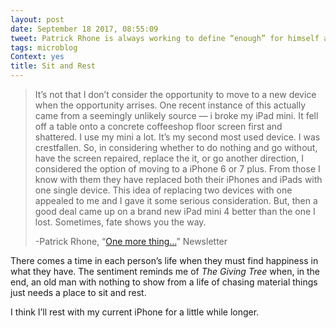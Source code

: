 ```yaml
---
layout: post
date: September 18 2017, 08:55:09
tweet: Patrick Rhone is always working to define “enough” for himself and I think the iPhone 7 is enough for me.
tags: microblog
Context: yes
title: Sit and Rest
---
```


> It’s not that I don’t consider the opportunity to move to a new device when the opportunity arrises. One recent instance of this actually came from a seemingly unlikely source — i broke my iPad mini. It fell off a table onto a concrete coffeeshop floor screen first and shattered. I use my mini a lot. It’s my second most used device. I was crestfallen. So, in considering whether to do nothing and go without, have the screen repaired, replace the it, or go another direction, I considered the option of moving to a iPhone 6 or 7 plus. From those I know with them they have replaced both their iPhones and iPads with one single device. This idea of replacing two devices with one appealed to me and I gave it some serious consideration. But, then a good deal came up on a brand new iPad mini 4 better than the one I lost. Sometimes, fate shows you the way.
> 
> -Patrick Rhone, “[One more thing…][1]” Newsletter

There comes a time in each person’s life when they must find happiness in what they have. The sentiment reminds me of *The Giving Tree* when, in the end, an old man with nothing to show from a life of chasing material things just needs a place to sit and rest.

I think I’ll rest with my current iPhone for a little while longer.

[1]:	http://tinyletter.com/patrickrhone